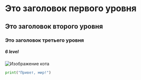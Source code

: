 # Это заголовок первого уровня
## Это заголовок второго уровня
### Это заголовок третьего уровня
##### 6 level
![Изображение кота](https://upload.wikimedia.org/wikipedia/commons/thumb/0/0e/Felis_silvestris_silvestris.jpg/550px-Felis_silvestris_silvestris.jpg)
```python
print("Привет, мир!")
